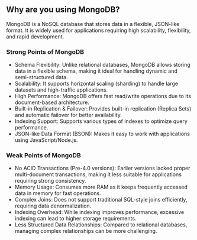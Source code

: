 ## Why are you using MongoDB?
MongoDB is a NoSQL database that stores data in a flexible, JSON-like format. It is widely used for applications requiring high scalability, flexibility, and rapid development.

### Strong Points of MongoDB
- Schema Flexibility: Unlike relational databases, MongoDB allows storing data in a flexible schema, making it ideal for handling dynamic and semi-structured data.
- Scalability: It supports horizontal scaling (sharding) to handle large datasets and high-traffic applications.
- High Performance: MongoDB offers fast read/write operations due to its document-based architecture.
- Built-in Replication & Failover: Provides built-in replication (Replica Sets) and automatic failover for better availability.
- Indexing Support: Supports various types of indexes to optimize query performance.
- JSON-like Data Format (BSON): Makes it easy to work with applications using JavaScript/Node.js.

### Weak Points of MongoDB
- No ACID Transactions (Pre-4.0 versions): Earlier versions lacked proper multi-document transactions, making it less suitable for applications requiring strong consistency.
- Memory Usage: Consumes more RAM as it keeps frequently accessed data in memory for fast operations.
- Complex Joins: Does not support traditional SQL-style joins efficiently, requiring data denormalization.
- Indexing Overhead: While indexing improves performance, excessive indexing can lead to higher storage requirements.
- Less Structured Data Relationships: Compared to relational databases, managing complex relationships can be more challenging.
